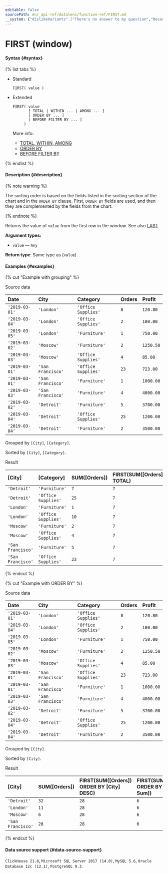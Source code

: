 ```yaml
---
editable: false
sourcePath: en/_api-ref/datalens/function-ref/FIRST.md
__system: {"dislikeVariants":["There's no answer to my question","Recommendations aren't helpful","Content does not match the title","Other"]}
---
```


# FIRST (window)



#### Syntax {#syntax}

{% list tabs %}

- Standard

  ```
  FIRST( value )
  ```

- Extended

  ```
  FIRST( value
         [ TOTAL | WITHIN ... | AMONG ... ]
         [ ORDER BY ... ]
         [ BEFORE FILTER BY ... ]
       )
  ```

  More info:
  - [TOTAL, WITHIN, AMONG](window-functions.md#syntax-grouping)
  - [ORDER BY](window-functions.md#syntax-order-by)
  - [BEFORE FILTER BY](window-functions.md#syntax-before-filter-by)

{% endlist %}

#### Description {#description}

{% note warning %}

The sorting order is based on the fields listed in the sorting section of the chart and in the `ORDER BY` clause. First, `ORDER BY` fields are used, and then they are complemented by the fields from the chart.

{% endnote %}

Returns the value of `value` from the first row in the window. See also [LAST](LAST.md).

**Argument types:**
- `value` — `Any`


**Return type**: Same type as (`value`)

#### Examples {#examples}

{% cut "Example with grouping" %}


Source data

| **Date**       | **City**          | **Category**        | **Orders**   | **Profit**   |
|:---------------|:------------------|:--------------------|:-------------|:-------------|
| `'2019-03-01'` | `'London'`        | `'Office Supplies'` | `8`          | `120.80`     |
| `'2019-03-04'` | `'London'`        | `'Office Supplies'` | `2`          | `100.00`     |
| `'2019-03-05'` | `'London'`        | `'Furniture'`       | `1`          | `750.00`     |
| `'2019-03-02'` | `'Moscow'`        | `'Furniture'`       | `2`          | `1250.50`    |
| `'2019-03-03'` | `'Moscow'`        | `'Office Supplies'` | `4`          | `85.00`      |
| `'2019-03-01'` | `'San Francisco'` | `'Office Supplies'` | `23`         | `723.00`     |
| `'2019-03-01'` | `'San Francisco'` | `'Furniture'`       | `1`          | `1000.00`    |
| `'2019-03-03'` | `'San Francisco'` | `'Furniture'`       | `4`          | `4000.00`    |
| `'2019-03-02'` | `'Detroit'`       | `'Furniture'`       | `5`          | `3700.00`    |
| `'2019-03-04'` | `'Detroit'`       | `'Office Supplies'` | `25`         | `1200.00`    |
| `'2019-03-04'` | `'Detroit'`       | `'Furniture'`       | `2`          | `3500.00`    |

Grouped by `[City]`, `[Category]`.

Sorted by `[City]`, `[Category]`.

Result

| **[City]**        | **[Category]**      | **SUM([Orders])**   | **FIRST(SUM([Orders]) TOTAL)**   | **FIRST(SUM([Orders]) WITHIN [City])**   | **FIRST(SUM([Orders]) AMONG [City])**   |
|:------------------|:--------------------|:--------------------|:---------------------------------|:-----------------------------------------|:----------------------------------------|
| `'Detroit'`       | `'Furniture'`       | `7`                 | `7`                              | `7`                                      | `7`                                     |
| `'Detroit'`       | `'Office Supplies'` | `25`                | `7`                              | `7`                                      | `23`                                    |
| `'London'`        | `'Furniture'`       | `1`                 | `7`                              | `1`                                      | `7`                                     |
| `'London'`        | `'Office Supplies'` | `10`                | `7`                              | `1`                                      | `23`                                    |
| `'Moscow'`        | `'Furniture'`       | `2`                 | `7`                              | `2`                                      | `7`                                     |
| `'Moscow'`        | `'Office Supplies'` | `4`                 | `7`                              | `2`                                      | `23`                                    |
| `'San Francisco'` | `'Furniture'`       | `5`                 | `7`                              | `5`                                      | `7`                                     |
| `'San Francisco'` | `'Office Supplies'` | `23`                | `7`                              | `5`                                      | `23`                                    |

{% endcut %}

{% cut "Example with ORDER BY" %}


Source data

| **Date**       | **City**          | **Category**        | **Orders**   | **Profit**   |
|:---------------|:------------------|:--------------------|:-------------|:-------------|
| `'2019-03-01'` | `'London'`        | `'Office Supplies'` | `8`          | `120.80`     |
| `'2019-03-04'` | `'London'`        | `'Office Supplies'` | `2`          | `100.00`     |
| `'2019-03-05'` | `'London'`        | `'Furniture'`       | `1`          | `750.00`     |
| `'2019-03-02'` | `'Moscow'`        | `'Furniture'`       | `2`          | `1250.50`    |
| `'2019-03-03'` | `'Moscow'`        | `'Office Supplies'` | `4`          | `85.00`      |
| `'2019-03-01'` | `'San Francisco'` | `'Office Supplies'` | `23`         | `723.00`     |
| `'2019-03-01'` | `'San Francisco'` | `'Furniture'`       | `1`          | `1000.00`    |
| `'2019-03-03'` | `'San Francisco'` | `'Furniture'`       | `4`          | `4000.00`    |
| `'2019-03-02'` | `'Detroit'`       | `'Furniture'`       | `5`          | `3700.00`    |
| `'2019-03-04'` | `'Detroit'`       | `'Office Supplies'` | `25`         | `1200.00`    |
| `'2019-03-04'` | `'Detroit'`       | `'Furniture'`       | `2`          | `3500.00`    |

Grouped by `[City]`.

Sorted by `[City]`.

Result

| **[City]**        | **SUM([Orders])**   | **FIRST(SUM([Orders]) ORDER BY [City] DESC)**   | **FIRST(SUM([Orders]) ORDER BY [Order Sum])**   |
|:------------------|:--------------------|:------------------------------------------------|:------------------------------------------------|
| `'Detroit'`       | `32`                | `28`                                            | `6`                                             |
| `'London'`        | `11`                | `28`                                            | `6`                                             |
| `'Moscow'`        | `6`                 | `28`                                            | `6`                                             |
| `'San Francisco'` | `28`                | `28`                                            | `6`                                             |

{% endcut %}


#### Data source support {#data-source-support}

`ClickHouse 21.8`, `Microsoft SQL Server 2017 (14.0)`, `MySQL 5.6`, `Oracle Database 12c (12.1)`, `PostgreSQL 9.3`.
